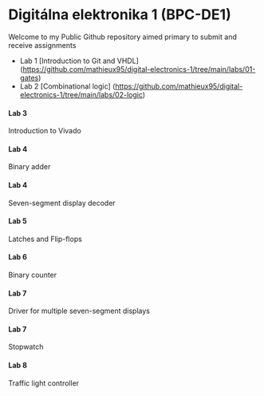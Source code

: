 # Digitálna elektronika 1 (BPC-DE1)

Welcome to my Public Github repository aimed primary to submit and receive assignments 
- Lab 1 [Introduction to Git and VHDL] (https://github.com/mathieux95/digital-electronics-1/tree/main/labs/01-gates)
- Lab 2 [Combinational logic] (https://github.com/mathieux95/digital-electronics-1/tree/main/labs/02-logic)
#### Lab 3
Introduction to Vivado
#### Lab 4
Binary adder
#### Lab 4
Seven-segment display decoder
#### Lab 5
Latches and Flip-flops
#### Lab 6
Binary counter
#### Lab 7
Driver for multiple seven-segment displays
#### Lab 7
Stopwatch
#### Lab 8
Traffic light controller

